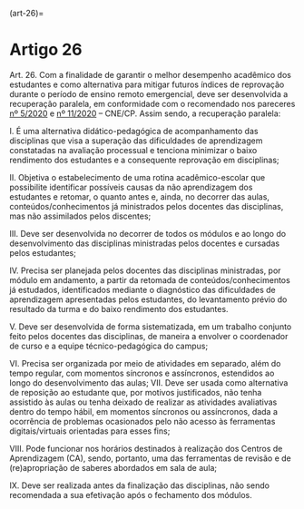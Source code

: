 (art-26)=

# Artigo 26

Art. 26. Com a finalidade de garantir o melhor desempenho acadêmico dos estudantes e como alternativa para
mitigar futuros índices de reprovação durante o período de ensino remoto emergencial, deve ser desenvolvida a
recuperação paralela, em conformidade com o recomendado nos pareceres [nº 5/2020](http://portal.mec.gov.br/index.php?option=com_docman&view=download&alias=145011-pcp005-20&category_slug=marco-2020-pdf&Itemid=30192) e [nº 11/2020](http://portal.mec.gov.br/index.php?option=com_docman&view=download&alias=148391-pcp011-20&category_slug=julho-2020-pdf&Itemid=30192) – CNE/CP.
Assim sendo, a recuperação paralela:

I. É uma alternativa didático-pedagógica de acompanhamento das disciplinas que visa a superação das dificuldades
de aprendizagem constatadas na avaliação processual e tenciona minimizar o baixo rendimento dos estudantes e a
consequente reprovação em disciplinas;

II. Objetiva o estabelecimento de uma rotina acadêmico-escolar que possibilite identificar possíveis causas da não
aprendizagem dos estudantes e retomar, o quanto antes e, ainda, no decorrer das aulas, conteúdos/conhecimentos já
ministrados pelos docentes das disciplinas, mas não assimilados pelos discentes;

III. Deve ser desenvolvida no decorrer de todos os módulos e ao longo do desenvolvimento das disciplinas
ministradas pelos docentes e cursadas pelos estudantes;

IV. Precisa ser planejada pelos docentes das disciplinas ministradas, por módulo em andamento, a partir da
retomada de conteúdos/conhecimentos já estudados, identificados mediante o diagnóstico das dificuldades de
aprendizagem apresentadas pelos estudantes, do levantamento prévio do resultado da turma e do baixo rendimento
dos estudantes.

V. Deve ser desenvolvida de forma sistematizada, em um trabalho conjunto feito pelos docentes das disciplinas, de
maneira a envolver o coordenador de curso e a equipe técnico-pedagógica do campus;

VI. Precisa ser organizada por meio de atividades em separado, além do tempo regular, com momentos síncronos
e assíncronos, estendidos ao longo do desenvolvimento das aulas;
VII. Deve ser usada como alternativa de reposição ao estudante que, por motivos justificados, não tenha assistido às
aulas ou tenha deixado de realizar as atividades avaliativas dentro do tempo hábil, em momentos síncronos ou
assíncronos, dada a ocorrência de problemas ocasionados pelo não acesso às ferramentas digitais/virtuais orientadas
para esses fins;

VIII. Pode funcionar nos horários destinados à realização dos Centros de Aprendizagem (CA), sendo, portanto, uma
das ferramentas de revisão e de (re)apropriação de saberes abordados em sala de aula;

IX. Deve ser realizada antes da finalização das disciplinas, não sendo recomendada a sua efetivação após o
fechamento dos módulos.

